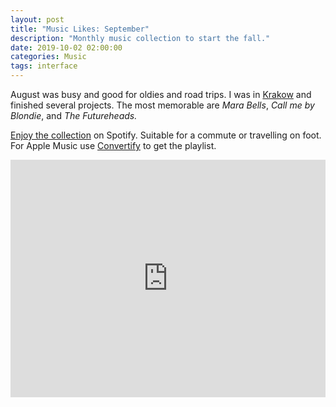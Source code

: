 ```yaml
---
layout: post
title: "Music Likes: September"
description: "Monthly music collection to start the fall."
date: 2019-10-02 02:00:00
categories: Music
tags: interface
---
```


August was busy and good for oldies and road trips. I was in [Krakow](https://www.icloud.com/sharedalbum/#B0FG3KxPyGswFfq) and finished several projects.  The most memorable are *Mara Bells*, *Call me by Blondie*, and *The Futureheads.*

[Enjoy the collection](https://open.spotify.com/playlist/36eG1x8ScfXrMwdIUo78hZ?si=ErXDo9c9QOa16NioJAP4Vw) on Spotify. Suitable for a commute or travelling on foot. For Apple Music use [Convertify](https://haydenhong.com/convertify/) to get the playlist.

<iframe src="https://open.spotify.com/embed/playlist/36eG1x8ScfXrMwdIUo78hZ" width="100%" height="380" frameborder="0" allowtransparency="true" allow="encrypted-media"></iframe>

